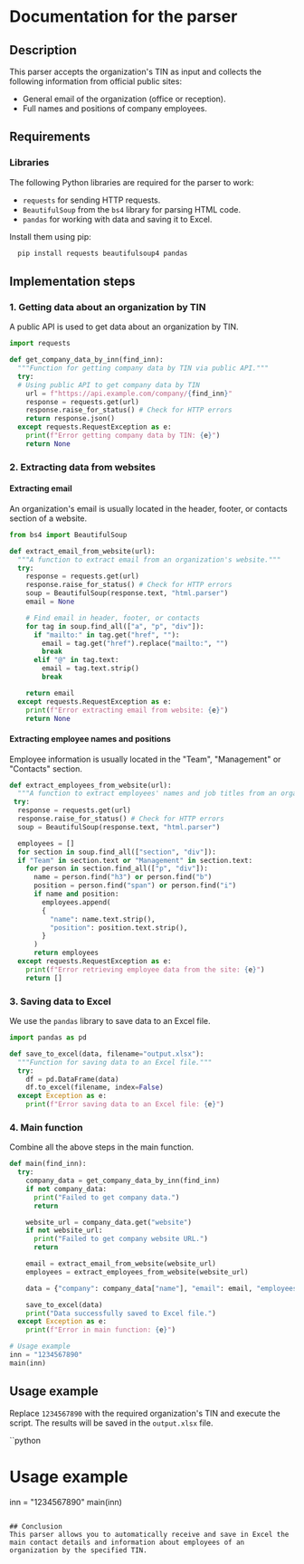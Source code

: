 # Documentation for the parser

## Description

This parser accepts the organization's TIN as input and collects the following information from official public sites:
- General email of the organization (office or reception).
- Full names and positions of company employees.

## Requirements

### Libraries

The following Python libraries are required for the parser to work:
- `requests` for sending HTTP requests.
- `BeautifulSoup` from the `bs4` library for parsing HTML code.
- `pandas` for working with data and saving it to Excel.

Install them using pip:

```bash
  pip install requests beautifulsoup4 pandas
```

## Implementation steps

### 1. Getting data about an organization by TIN

A public API is used to get data about an organization by TIN.

```python
import requests

def get_company_data_by_inn(find_inn):
  """Function for getting company data by TIN via public API."""
  try:
  # Using public API to get company data by TIN
    url = f"https://api.example.com/company/{find_inn}"
    response = requests.get(url)
    response.raise_for_status() # Check for HTTP errors
    return response.json()
  except requests.RequestException as e:
    print(f"Error getting company data by TIN: {e}")
    return None
```

### 2. Extracting data from websites

#### Extracting email

An organization's email is usually located in the header, footer, or contacts section of a website.

```python
from bs4 import BeautifulSoup

def extract_email_from_website(url):
  """A function to extract email from an organization's website."""
  try:
    response = requests.get(url)
    response.raise_for_status() # Check for HTTP errors
    soup = BeautifulSoup(response.text, "html.parser")
    email = None

    # Find email in header, footer, or contacts
    for tag in soup.find_all(["a", "p", "div"]):
      if "mailto:" in tag.get("href", ""):
        email = tag.get("href").replace("mailto:", "")
        break
      elif "@" in tag.text:
        email = tag.text.strip()
        break

    return email
  except requests.RequestException as e:
    print(f"Error extracting email from website: {e}")
    return None
```

#### Extracting employee names and positions

Employee information is usually located in the "Team", "Management" or "Contacts" section.

```python
def extract_employees_from_website(url):
  """A function to extract employees' names and job titles from an organization's website."""
 try:
  response = requests.get(url)
  response.raise_for_status() # Check for HTTP errors
  soup = BeautifulSoup(response.text, "html.parser")

  employees = []
  for section in soup.find_all(["section", "div"]):
  if "Team" in section.text or "Management" in section.text:
    for person in section.find_all(["p", "div"]):
      name = person.find("h3") or person.find("b")
      position = person.find("span") or person.find("i")
      if name and position:
        employees.append(
        {
          "name": name.text.strip(),
          "position": position.text.strip(),
        }
      )
      return employees
  except requests.RequestException as e:
    print(f"Error retrieving employee data from the site: {e}")
    return []
```

### 3. Saving data to Excel

We use the `pandas` library to save data to an Excel file.

```python
import pandas as pd

def save_to_excel(data, filename="output.xlsx"):
  """Function for saving data to an Excel file."""
  try:
    df = pd.DataFrame(data)
    df.to_excel(filename, index=False)
  except Exception as e:
    print(f"Error saving data to an Excel file: {e}")
```

### 4. Main function

Combine all the above steps in the main function.

```python
def main(find_inn):
  try:
    company_data = get_company_data_by_inn(find_inn)
    if not company_data:
      print("Failed to get company data.")
      return

    website_url = company_data.get("website")
    if not website_url:
      print("Failed to get company website URL.")
      return

    email = extract_email_from_website(website_url)
    employees = extract_employees_from_website(website_url)

    data = {"company": company_data["name"], "email": email, "employees": employees}

    save_to_excel(data)
    print("Data successfully saved to Excel file.")
  except Exception as e:
    print(f"Error in main function: {e}")

# Usage example
inn = "1234567890"
main(inn)
```

## Usage example

Replace `1234567890` with the required organization's TIN and execute the script. The results will be saved in the `output.xlsx` file.

``python
# Usage example
inn = "1234567890"
main(inn)
```

## Conclusion
This parser allows you to automatically receive and save in Excel the main contact details and information about employees of an organization by the specified TIN.
